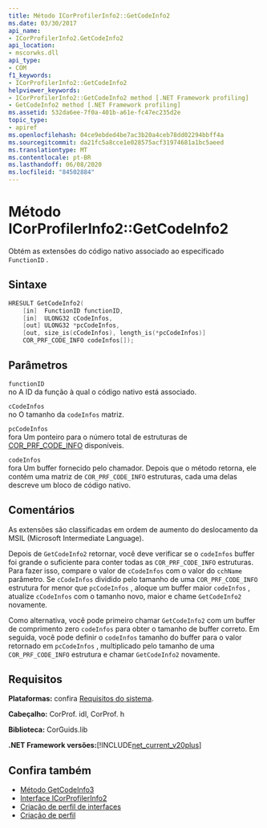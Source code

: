 ```yaml
---
title: Método ICorProfilerInfo2::GetCodeInfo2
ms.date: 03/30/2017
api_name:
- ICorProfilerInfo2.GetCodeInfo2
api_location:
- mscorwks.dll
api_type:
- COM
f1_keywords:
- ICorProfilerInfo2::GetCodeInfo2
helpviewer_keywords:
- ICorProfilerInfo2::GetCodeInfo2 method [.NET Framework profiling]
- GetCodeInfo2 method [.NET Framework profiling]
ms.assetid: 532da6ee-7f0a-401b-a61e-fc47ec235d2e
topic_type:
- apiref
ms.openlocfilehash: 04ce9ebded4be7ac3b20a4ceb78dd02294bbff4a
ms.sourcegitcommit: da21fc5a8cce1e028575acf31974681a1bc5aeed
ms.translationtype: MT
ms.contentlocale: pt-BR
ms.lasthandoff: 06/08/2020
ms.locfileid: "84502884"
---
```

# <a name="icorprofilerinfo2getcodeinfo2-method"></a>Método ICorProfilerInfo2::GetCodeInfo2
Obtém as extensões do código nativo associado ao especificado `FunctionID` .  
  
## <a name="syntax"></a>Sintaxe  
  
```cpp  
HRESULT GetCodeInfo2(  
    [in]  FunctionID functionID,  
    [in]  ULONG32 cCodeInfos,  
    [out] ULONG32 *pcCodeInfos,  
    [out, size_is(cCodeInfos), length_is(*pcCodeInfos)]  
    COR_PRF_CODE_INFO codeInfos[]);  
```  
  
## <a name="parameters"></a>Parâmetros  
 `functionID`  
 no A ID da função à qual o código nativo está associado.  
  
 `cCodeInfos`  
 no O tamanho da `codeInfos` matriz.  
  
 `pcCodeInfos`  
 fora Um ponteiro para o número total de estruturas de [COR_PRF_CODE_INFO](cor-prf-code-info-structure.md) disponíveis.  
  
 `codeInfos`  
 fora Um buffer fornecido pelo chamador. Depois que o método retorna, ele contém uma matriz de `COR_PRF_CODE_INFO` estruturas, cada uma delas descreve um bloco de código nativo.  
  
## <a name="remarks"></a>Comentários  
 As extensões são classificadas em ordem de aumento do deslocamento da MSIL (Microsoft Intermediate Language).  
  
 Depois de `GetCodeInfo2` retornar, você deve verificar se o `codeInfos` buffer foi grande o suficiente para conter todas as `COR_PRF_CODE_INFO` estruturas. Para fazer isso, compare o valor de `cCodeInfos` com o valor do `cchName` parâmetro. Se `cCodeInfos` dividido pelo tamanho de uma `COR_PRF_CODE_INFO` estrutura for menor que `pcCodeInfos` , aloque um buffer maior `codeInfos` , atualize `cCodeInfos` com o tamanho novo, maior e chame `GetCodeInfo2` novamente.  
  
 Como alternativa, você pode primeiro chamar `GetCodeInfo2` com um buffer de comprimento zero `codeInfos` para obter o tamanho de buffer correto. Em seguida, você pode definir o `codeInfos` tamanho do buffer para o valor retornado em `pcCodeInfos` , multiplicado pelo tamanho de uma `COR_PRF_CODE_INFO` estrutura e chamar `GetCodeInfo2` novamente.  
  
## <a name="requirements"></a>Requisitos  
 **Plataformas:** confira [Requisitos do sistema](../../get-started/system-requirements.md).  
  
 **Cabeçalho:** CorProf. idl, CorProf. h  
  
 **Biblioteca:** CorGuids.lib  
  
 **.NET Framework versões:**[!INCLUDE[net_current_v20plus](../../../../includes/net-current-v20plus-md.md)]  
  
## <a name="see-also"></a>Confira também

- [Método GetCodeInfo3](icorprofilerinfo4-getcodeinfo3-method.md)
- [Interface ICorProfilerInfo2](icorprofilerinfo2-interface.md)
- [Criação de perfil de interfaces](profiling-interfaces.md)
- [Criação de perfil](index.md)
